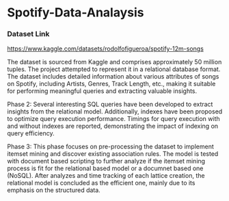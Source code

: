 # Spotify-Data-Analaysis

### Dataset Link
https://www.kaggle.com/datasets/rodolfofigueroa/spotify-12m-songs

The dataset is sourced from Kaggle and comprises approximately 50 million tuples. The project attempted to represent it in a relational database format. The dataset includes detailed information about various attributes of songs on Spotify, including Artists, Genres, Track Length, etc., making it suitable for performing meaningful queries and extracting valuable insights.

Phase 2: Several interesting SQL queries have been developed to extract insights from the relational model. Additionally, indexes have been proposed to optimize query execution performance. Timings for query execution with and without indexes are reported, demonstrating the impact of indexing on query efficiency.

Phase 3: This phase focuses on pre-processing the dataset to implement itemset mining and discover existing association rules. The model is tested with document based scripting to further analyze if the itemset mining process is fit for the relational based model or a documnet based one (NoSQL). After analyzes and time tracking of each lattice creation, the relational model is concluded as the efficient one, mainly due to its emphasis on the structured data.
